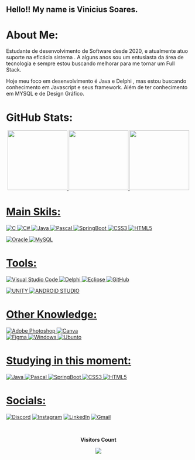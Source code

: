 ## Hello!! My name is Vinicius Soares.

# About Me:
Estudante de desenvolvimento de Software desde 2020, e  atualmente atuo suporte na eficácia sistema . A alguns anos sou um entusiasta da área de tecnologia e sempre estou buscando melhorar para me tornar um Full Stack. 

Hoje meu foco em desenvolvimento é Java e Delphi , mas estou buscando conhecimento em Javascript e seus framework. Além de ter conhecimento em MYSQL e de Design Gráfico. 

# GitHub Stats:

  <div align="Center">
  <a href="https://github.com/SoaresVini">
   <img height="163em" src="https://github-readme-stats.vercel.app/api?username=SoaresVini&theme=great-gatsby&hide_border=true&include_all_commits=true&count_private=false"/>
   
   <img height="163em" src="https://github-readme-streak-stats.herokuapp.com/?user=SoaresVini&theme=great-gatsby&hide_border=true"/>
    
   <img height="163em" src="https://github-readme-stats.vercel.app/api/top-langs/?username=SoaresVini&theme=great-gatsby&hide_border=true&include_all_commits=true&count_private=false&layout=compact"/>
    
</div>

# Main Skils:
![C](https://img.shields.io/badge/c-0D1117.svg?style=for-the-badge&logo=c&logoColor=white)
![C#](https://img.shields.io/badge/c%23-0D1117.svg?style=for-the-badge&logo=c-sharp&logoColor=white) 
![Java](https://img.shields.io/badge/java-0D1117.svg?style=for-the-badge&logo=java&logoColor=white) 
![Pascal](https://img.shields.io/badge/-Pascal-0D1117?style=for-the-badge&logo=Pascal&labelColor=0D1117)
![SpringBoot](https://img.shields.io/badge/SpringBoot-0D1117?style=for-the-badge&logo=Spring&logoColor=white)
![CSS3](https://img.shields.io/badge/css3-0D1117?style=for-the-badge&logo=css3&logoColor=white) 
![HTML5](https://img.shields.io/badge/html5-0D1117?style=for-the-badge&logo=html5&logoColor=white) 

![Oracle](https://img.shields.io/badge/Oracle-0D1117?style=for-the-badge&logo=oracle&logoColor=white) 
![MySQL](https://img.shields.io/badge/mysql-0D1117.svg?style=for-the-badge&logo=mysql&logoColor=white) 


# Tools:

![Visual Studio Code](https://img.shields.io/badge/-Visual%20Studio%20Code-0D1117?style=for-the-badge&logo=visual-studio-code&logoColor=007ACC&labelColor=0D1117)
![Delphi](https://img.shields.io/badge/Delphi_RAD_Studio-0D1117?style=for-the-badge&logo=delphi&logoColor=white)
![Eclipse](https://img.shields.io/badge/-eclipse-0D1117?style=for-the-badge&logo=eclipse&logoColor=2C2255&labelColor=0D1117)
![GitHub](https://img.shields.io/badge/-GitHub-0D1117?style=for-the-badge&logo=github&labelColor=0D1117)
  
![UNITY](https://img.shields.io/badge/Unity-0D1117?style=for-the-badge&logo=unity&logoColor=white)
![ANDROID STUDIO](https://img.shields.io/badge/android-0D1117?style=for-the-badge&logo=android&logoColor=%a4c639)

# Other Knowledge:
  
![Adobe Photoshop](https://img.shields.io/badge/adobephotoshop-0D1117.svg?style=for-the-badge&logo=adobephotoshop&logoColor=white) 
![Canva](https://img.shields.io/badge/Canva-0D1117.svg?style=for-the-badge&logo=Canva&logoColor=white) 	
![Figma](https://img.shields.io/badge/figma-0D1117.svg?style=for-the-badge&logo=figma&logoColor=white) 
![Windows](https://img.shields.io/badge/-Windows-0D1117?style=for-the-badge&logo=windows&labelColor=0D1117)
![Ubunto](https://img.shields.io/badge/Ubuntu-0D1117?style=for-the-badge&logo=ubuntu&logoColor=0D1117)

# Studying in this moment:
![Java](https://img.shields.io/badge/java-0D1117.svg?style=for-the-badge&logo=java&logoColor=white) 
![Pascal](https://img.shields.io/badge/-Pascal-0D1117?style=for-the-badge&logo=Pascal&labelColor=0D1117)
![SpringBoot](https://img.shields.io/badge/SpringBoot-0D1117?style=for-the-badge&logo=Spring&logoColor=white)
![CSS3](https://img.shields.io/badge/css3-0D1117?style=for-the-badge&logo=css3&logoColor=white) 
![HTML5](https://img.shields.io/badge/html5-0D1117?style=for-the-badge&logo=html5&logoColor=white) 

# Socials:
[![Discord](https://img.shields.io/badge/Discord-%237289DA.svg?logo=discord&logoColor=white)](https://discord.gg/atreta#9896) 
[![Instagram](https://img.shields.io/badge/Instagram-%23E4405F.svg?logo=Instagram&logoColor=white)](https://www.instagram.com/soares_vini_/) 
[![LinkedIn](https://img.shields.io/badge/LinkedIn-%230077B5.svg?logo=linkedin&logoColor=white)](https://www.linkedin.com/in/vinicius-soares-50387b261/) 
[![Gmail](https://img.shields.io/badge/Gmail-D14836?logo=gmail&logoColor=white)]()
  
<div align="center">
<br><p align="centre"><b>Visitors Count</b></p>  
<p align="center"><img align="center" src="https://profile-counter.glitch.me/{SoaresVini}/count.svg" /></p> 
<br></div>
